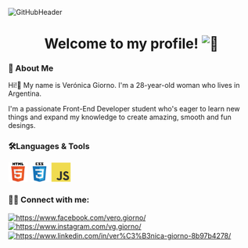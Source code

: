 ![GitHubHeader](https://user-images.githubusercontent.com/131780847/235526824-4878c927-8c85-4d7c-a3c0-5470c8b7e160.png)

<h1 align="center">Welcome to my profile! <img src="https://github.com/verogiorno/verogiorno/assets/131780847/0527d707-b45e-4fd9-9db3-16f3386d7b80" width="35px" alt="🤗"></h1>

<h3 align="left">🌸 About Me</h3>
<p align="left">Hi!👋 My name is Verónica Giorno. I'm a 28-year-old woman who lives in Argentina.</p>
<p align="left">I'm a passionate Front-End Developer student who's eager to learn new things and expand my knowledge to create amazing, smooth and fun desings.</p>

<h3 align="left"><strong>🛠️Languages & Tools</strong></h3>
<p align="left"> 

</a> <a href="https://www.w3.org/html/" target="_blank" rel="noreferrer"> <img src="https://raw.githubusercontent.com/devicons/devicon/master/icons/html5/html5-original-wordmark.svg" alt="html5" width="40" height="40"/></a> <a href="https://www.w3schools.com/css/" target="_blank" rel="noreferrer"> <img src="https://raw.githubusercontent.com/devicons/devicon/master/icons/css3/css3-original-wordmark.svg" alt="css3" width="40" height="40"/></a> <a href="https://developer.mozilla.org/en-US/docs/Web/JavaScript" target="_blank" rel="noreferrer"> <img src="https://raw.githubusercontent.com/devicons/devicon/master/icons/javascript/javascript-original.svg" alt="javascript" width="40" height="40"/></a></p>

<h3 align="left">🤝🏻 Connect with me:</h3>
<p align="left">

<a href="https://www.facebook.com/vero.giorno/" target="blank"><img align="center" src="https://user-images.githubusercontent.com/131780847/241581391-3b0fe9b2-570f-442e-a818-b7e2336286c1.svg" alt="https://www.facebook.com/vero.giorno/" height="30" width="40" /></a> <a href="https://www.instagram.com/vg.giorno/" target="blank"><img align="center" src="https://github-production-user-asset-6210df.s3.amazonaws.com/131780847/241581562-f0cb97bc-5172-41a2-bdb5-1dd2805c04d3.svg" alt="https://www.instagram.com/vg.giorno/" height="30" width="40" /></a> <a href="https://www.linkedin.com/in/ver%C3%B3nica-giorno-8b97b4278/" target="blank"><img align="center" src="https://user-images.githubusercontent.com/131780847/241581376-e0af5e37-0785-4d7b-8c47-091893fd2909.svg" alt="https://www.linkedin.com/in/ver%C3%B3nica-giorno-8b97b4278/" height="30" width="40" /></a>
</p>

<!--
**verogiorno/verogiorno** is a ✨ _special_ ✨ repository because its `README.md` (this file) appears on your GitHub profile.

Here are some ideas to get you started:

- 🔭 I’m currently working on ...
- 🌱 I’m currently learning ...
- 👯 I’m looking to collaborate on ...
- 🤔 I’m looking for help with ...
- 💬 Ask me about ...
- 📫 How to reach me: ...
- 😄 Pronouns: ...
- ⚡ Fun fact: ...
-->
